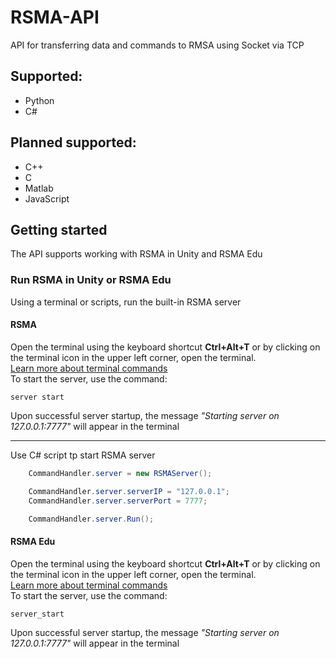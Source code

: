 # RSMA-API
API for transferring data and commands to RMSA using Socket via TCP

## Supported:
- Python
- C#

## Planned supported:
- C++
- C
- Matlab
- JavaScript

## Getting started
The API supports working with RSMA in Unity and RSMA Edu

### Run RSMA in Unity or RSMA Edu
Using a terminal or scripts, run the built-in RSMA server

#### RSMA
Open the terminal using the keyboard shortcut **Ctrl+Alt+T** or by clicking on the terminal icon in the upper left corner, open the terminal.\
[Learn more about terminal commands](https://github.com/GrimDarkTech/RSMADocs/blob/main/Manual/en/Utilities/TerminalCommands.md)\
To start the server, use the command:
```RSMA Terminal
server start
```
Upon successful server startup, the message *"Starting server on 127.0.0.1:7777"* will appear in the terminal

---

Use C# script tp start RSMA server

``` C#
    CommandHandler.server = new RSMAServer();

    CommandHandler.server.serverIP = "127.0.0.1";
    CommandHandler.server.serverPort = 7777;

    CommandHandler.server.Run();
```
#### RSMA Edu
Open the terminal using the keyboard shortcut **Ctrl+Alt+T** or by clicking on the terminal icon in the upper left corner, open the terminal.\
[Learn more about terminal commands](https://github.com/GrimDarkTech/RSMADocs/blob/main/Manual/en/Utilities/TerminalCommands.md)\
To start the server, use the command:
```RSMA Terminal
server_start
```
Upon successful server startup, the message *"Starting server on 127.0.0.1:7777"* will appear in the terminal